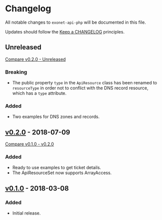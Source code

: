 # Changelog

All notable changes to `exonet-api-php` will be documented in this file.

Updates should follow the [Keep a CHANGELOG](http://keepachangelog.com/) principles.

## Unreleased
[Compare v0.2.0 - Unreleased](https://github.com/exonet/exonet-api-php/compare/v0.2.0...master)
### Breaking
- The public property `type` in the `ApiResource` class has been renamed to `resourceType` in order not to conflict with the DNS record resource, which has a `type` attribute.

### Added
- Two examples for DNS zones and records.

## [v0.2.0](https://github.com/exonet/exonet-api-php/releases/tag/v0.2.0) - 2018-07-09
[Compare v0.1.0 - v0.2.0](https://github.com/exonet/backend/compare/v0.1.0...v0.2.0)
### Added
- Ready to use examples to get ticket details.
- The ApiResourceSet now supports ArrayAccess.

## [v0.1.0](https://github.com/exonet/exonet-api-php/releases/tag/v0.1.0) - 2018-03-08
### Added
- Initial release.
